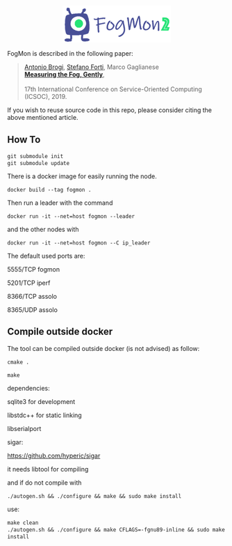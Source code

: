<center>
<img src="https://github.com/di-unipi-socc/FogMon/blob/master/img/logofogmon.png?raw=true" alt="Home Screen" width="250" />
</center>

FogMon is described in the following paper:

> [Antonio Brogi](http://pages.di.unipi.it/brogi), [Stefano Forti](http://pages.di.unipi.it/forti), Marco Gaglianese <br>
> [**Measuring the Fog, Gently**](), <br>	
> 17th International Conference on Service-Oriented Computing (ICSOC), 2019. 

If you wish to reuse source code in this repo, please consider citing the above mentioned article.

## How To
```
git submodule init
git submodule update
```

There is a docker image for easily running the node.

```
docker build --tag fogmon .
```

Then run a leader with the command
```
docker run -it --net=host fogmon --leader
```
and the other nodes with
```
docker run -it --net=host fogmon --C ip_leader
```
The default used ports are:

5555/TCP fogmon

5201/TCP iperf

8366/TCP assolo

8365/UDP assolo

## Compile outside docker

The tool can be compiled outside docker (is not advised) as follow:

```
cmake .
```
```
make
```
dependencies:

sqlite3 for development

libstdc++ for static linking

libserialport

sigar:

https://github.com/hyperic/sigar

it needs libtool for compiling

and if do not compile with
```
./autogen.sh && ./configure && make && sudo make install
```
use:
```
make clean
./autogen.sh && ./configure && make CFLAGS=-fgnu89-inline && sudo make install
```
